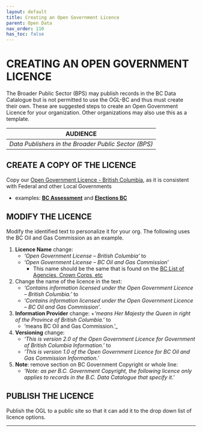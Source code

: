 ```yaml
---
layout: default
title: Creating an Open Government Licence
parent: Open Data
nav_order: 110
has_toc: false
---
```


# CREATING AN OPEN GOVERNMENT LICENCE

The Broader Public Sector (BPS) may publish records in the BC Data Catalogue but is not permitted to use the OGL-BC and thus must create their own. These are suggested steps to create an Open Government Licence for your organization. Other organizations may also use this as a template.

|**AUDIENCE**|
|:---:|
| *Data Publishers in the Broader Public Sector (BPS)* |

## CREATE A COPY OF THE LICENCE
Copy our [Open Government Licence - British Columbia](https://www2.gov.bc.ca/gov/content?id=A519A56BC2BF44E4A008B33FCF527F61), as it is consistent with Federal and other Local Governments
+ examples: [**BC Assessment**](https://info.bcassessment.ca/pages/opengovernmentlicencebcassessment.aspx) and [**Elections BC**](https://www.elections.bc.ca/docs/EBC-Open-Data-Licence.pdf)

## MODIFY THE LICENCE
Modify the identified text to personalize it for your org. The following uses the BC Oil and Gas Commission as an example.
1. **Licence Name** change:
	+ _‘Open Government License – British Columbia’_ to
	+ _‘Open Government License – BC Oil and Gas Commission’_
		+ This name should be the same that is found on the [BC List of Agencies, Crown Corps, etc](https://www.bcpublicsectorboardapplications.gov.bc.ca/s/directoryofagencies)
1. Change the name of the licence in the text:
	+ _‘Contains information licensed under the Open Government Licence – British Columbia.’_ to
	+ _‘Contains information licensed under the Open Government Licence – BC Oil and Gas Commission’_.
1. **Information Provider** change:
	+_‘means Her Majesty the Queen in right of the Province of British Columbia.’_ to
	+ ‘means BC Oil and Gas Commission.’_
1. **Versioning** change:
	+ _‘This is version 2.0 of the Open Government Licence for Government of British Columbia Information.’_ to
	+ _‘This is version 1.0 of the Open Government Licence for BC Oil and Gas Commission Information.’_
1. **Note**: remove section on BC Government Copyright or whole line:
	+ _'Note: as per B.C. Government Copyright, the following licence only applies to records in the B.C. Data Catalogue that specify it.'_

## PUBLISH THE LICENCE 
Publish the OGL to a public site so that it can add it to the drop down list of licence options.

------------------------------------
